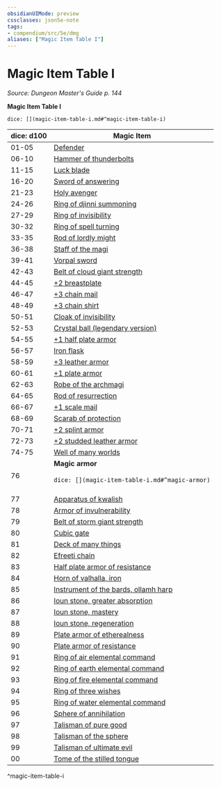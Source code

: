```yaml
---
obsidianUIMode: preview
cssclasses: json5e-note
tags:
- compendium/src/5e/dmg
aliases: ["Magic Item Table I"]
---
```

# Magic Item Table I
*Source: Dungeon Master's Guide p. 144* 

**Magic Item Table I**

`dice: [](magic-item-table-i.md#^magic-item-table-i)`

| dice: d100 | Magic Item |
|------------|------------|
| 01-05 | [Defender](compendium/items/defender.md) |
| 06-10 | [Hammer of thunderbolts](compendium/items/hammer-of-thunderbolts.md) |
| 11-15 | [Luck blade](compendium/items/luck-blade.md) |
| 16-20 | [Sword of answering](compendium/items/sword-of-answering-dmg.md) |
| 21-23 | [Holy avenger](compendium/items/holy-avenger.md) |
| 24-26 | [Ring of djinni summoning](compendium/items/ring-of-djinni-summoning.md) |
| 27-29 | [Ring of invisibility](compendium/items/ring-of-invisibility.md) |
| 30-32 | [Ring of spell turning](compendium/items/ring-of-spell-turning.md) |
| 33-35 | [Rod of lordly might](compendium/items/rod-of-lordly-might.md) |
| 36-38 | [Staff of the magi](compendium/items/staff-of-the-magi.md) |
| 39-41 | [Vorpal sword](compendium/items/vorpal-sword.md) |
| 42-43 | [Belt of cloud giant strength](compendium/items/belt-of-cloud-giant-strength.md) |
| 44-45 | [+2 breastplate](compendium/items/2-armor.md) |
| 46-47 | [+3 chain mail](compendium/items/3-armor.md) |
| 48-49 | [+3 chain shirt](compendium/items/3-armor.md) |
| 50-51 | [Cloak of invisibility](compendium/items/cloak-of-invisibility.md) |
| 52-53 | [Crystal ball (legendary version)](compendium/items/crystal-ball-legendary-version-dmg.md) |
| 54-55 | [+1 half plate armor](compendium/items/1-armor.md) |
| 56-57 | [Iron flask](compendium/items/iron-flask.md) |
| 58-59 | [+3 leather armor](compendium/items/3-armor.md) |
| 60-61 | [+1 plate armor](compendium/items/1-armor.md) |
| 62-63 | [Robe of the archmagi](compendium/items/robe-of-the-archmagi.md) |
| 64-65 | [Rod of resurrection](compendium/items/rod-of-resurrection.md) |
| 66-67 | [+1 scale mail](compendium/items/1-armor.md) |
| 68-69 | [Scarab of protection](compendium/items/scarab-of-protection.md) |
| 70-71 | [+2 splint armor](compendium/items/2-armor.md) |
| 72-73 | [+2 studded leather armor](compendium/items/2-armor.md) |
| 74-75 | [Well of many worlds](compendium/items/well-of-many-worlds.md) |
| 76 | **Magic armor**<br /><br />`dice: [](magic-item-table-i.md#^magic-armor)`<br /><br />| dice: 1d12 |  |<br />|------------|--|<br />| 1-2 | [+2 half plate armor](compendium/items/2-armor.md) |<br />| 3-4 | [+2 plate armor](compendium/items/2-armor.md) |<br />| 5-6 | [+3 studded leather armor](compendium/items/3-armor.md) |<br />| 7-8 | [+3 breastplate](compendium/items/3-armor.md) |<br />| 9-10 | [+3 splint armor](compendium/items/3-armor.md) |<br />| 11 | [+3 half plate armor](compendium/items/3-armor.md) |<br />| 12 | [+3 plate armor](compendium/items/3-armor.md) |<br />^magic-armor |
| 77 | [Apparatus of kwalish](compendium/items/apparatus-of-kwalish.md) |
| 78 | [Armor of invulnerability](compendium/items/armor-of-invulnerability.md) |
| 79 | [Belt of storm giant strength](compendium/items/belt-of-storm-giant-strength.md) |
| 80 | [Cubic gate](compendium/items/cubic-gate.md) |
| 81 | [Deck of many things](compendium/items/deck-of-many-things.md) |
| 82 | [Efreeti chain](compendium/items/efreeti-chain.md) |
| 83 | [Half plate armor of resistance](compendium/items/armor-of-resistance-dmg.md) |
| 84 | [Horn of valhalla, iron](compendium/items/horn-of-valhalla-iron.md) |
| 85 | [Instrument of the bards, ollamh harp](compendium/items/instrument-of-the-bards-ollamh-harp.md) |
| 86 | [Ioun stone, greater absorption](compendium/items/ioun-stone-greater-absorption.md) |
| 87 | [Ioun stone, mastery](compendium/items/ioun-stone-mastery.md) |
| 88 | [Ioun stone, regeneration](compendium/items/ioun-stone-regeneration.md) |
| 89 | [Plate armor of etherealness](compendium/items/plate-armor-of-etherealness.md) |
| 90 | [Plate armor of resistance](compendium/items/armor-of-resistance-dmg.md) |
| 91 | [Ring of air elemental command](compendium/items/ring-of-air-elemental-command.md) |
| 92 | [Ring of earth elemental command](compendium/items/ring-of-earth-elemental-command.md) |
| 93 | [Ring of fire elemental command](compendium/items/ring-of-fire-elemental-command.md) |
| 94 | [Ring of three wishes](compendium/items/ring-of-three-wishes.md) |
| 95 | [Ring of water elemental command](compendium/items/ring-of-water-elemental-command.md) |
| 96 | [Sphere of annihilation](compendium/items/sphere-of-annihilation.md) |
| 97 | [Talisman of pure good](compendium/items/talisman-of-pure-good.md) |
| 98 | [Talisman of the sphere](compendium/items/talisman-of-the-sphere.md) |
| 99 | [Talisman of ultimate evil](compendium/items/talisman-of-ultimate-evil.md) |
| 00 | [Tome of the stilled tongue](compendium/items/tome-of-the-stilled-tongue.md) |
^magic-item-table-i